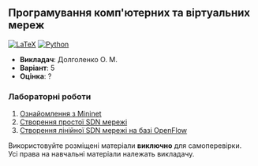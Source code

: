 ## Програмування комп'ютерних та віртуальних мереж

[![LaTeX](https://img.shields.io/badge/LaTeX-008080?style=for-the-badge&logo=latex&logoColor=black)](#)
[![Python](https://img.shields.io/badge/Python-005494?style=for-the-badge&logo=python&logoColor=yellow)](#)

- **Викладач**: Долголенко О. М.
- **Варіант**: 5
- **Оцінка**: ?

### Лабораторні роботи
  1. [Ознайомлення з Mininet](./Lab1/)
  2. [Створення простої SDN мережі](./Lab2/)
  3. [Створення лінійної SDN мережі на базі OpenFlow](./Lab3/)

Використовуйте розміщені матеріали **виключно** для самоперевірки. <br>
Усі права на навчальні матеріали належать викладачу.